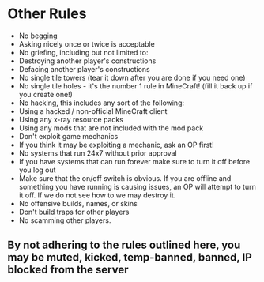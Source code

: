 # Other Rules
* No begging
 * Asking nicely once or twice is acceptable
* No griefing, including but not limited to:
 * Destroying another player's constructions
 * Defacing another player's constructions
* No single tile towers (tear it down after you are done if you need one)
* No single tile holes - it's the number 1 rule in MineCraft! (fill it back up if you create one!)
* No hacking, this includes any sort of the following:
 * Using a hacked / non-official MineCraft client
 * Using any x-ray resource packs
 * Using any mods that are not included with the mod pack
* Don't exploit game mechanics
 * If you think it may be exploiting a mechanic, ask an OP first!
* No systems that run 24x7 without prior approval
 * If you have systems that can run forever make sure to turn it off before you log out
 * Make sure that the on/off switch is obvious. If you are offline and something you have 
   running is causing issues, an OP will attempt to turn it off. If we do not see how to
   we may destroy it.
 * No offensive builds, names, or skins
 * Don't build traps for other players
 * No scamming other players.
 
## By not adhering to the rules outlined here, you may be muted, kicked, temp-banned, banned, IP blocked from the server
